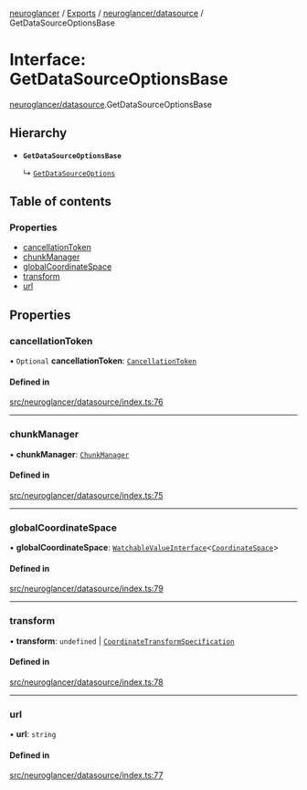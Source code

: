 [neuroglancer](../README.md) / [Exports](../modules.md) / [neuroglancer/datasource](../modules/neuroglancer_datasource.md) / GetDataSourceOptionsBase

# Interface: GetDataSourceOptionsBase

[neuroglancer/datasource](../modules/neuroglancer_datasource.md).GetDataSourceOptionsBase

## Hierarchy

- **`GetDataSourceOptionsBase`**

  ↳ [`GetDataSourceOptions`](neuroglancer_datasource.GetDataSourceOptions.md)

## Table of contents

### Properties

- [cancellationToken](neuroglancer_datasource.GetDataSourceOptionsBase.md#cancellationtoken)
- [chunkManager](neuroglancer_datasource.GetDataSourceOptionsBase.md#chunkmanager)
- [globalCoordinateSpace](neuroglancer_datasource.GetDataSourceOptionsBase.md#globalcoordinatespace)
- [transform](neuroglancer_datasource.GetDataSourceOptionsBase.md#transform)
- [url](neuroglancer_datasource.GetDataSourceOptionsBase.md#url)

## Properties

### cancellationToken

• `Optional` **cancellationToken**: [`CancellationToken`](neuroglancer_util_cancellation.CancellationToken.md)

#### Defined in

[src/neuroglancer/datasource/index.ts:76](https://github.com/ActiveBrainAtlas2/neuroglancer/blob/91617476/src/neuroglancer/datasource/index.ts#L76)

___

### chunkManager

• **chunkManager**: [`ChunkManager`](../classes/neuroglancer_chunk_manager_frontend.ChunkManager.md)

#### Defined in

[src/neuroglancer/datasource/index.ts:75](https://github.com/ActiveBrainAtlas2/neuroglancer/blob/91617476/src/neuroglancer/datasource/index.ts#L75)

___

### globalCoordinateSpace

• **globalCoordinateSpace**: [`WatchableValueInterface`](neuroglancer_trackable_value.WatchableValueInterface.md)<[`CoordinateSpace`](neuroglancer_coordinate_transform.CoordinateSpace.md)\>

#### Defined in

[src/neuroglancer/datasource/index.ts:79](https://github.com/ActiveBrainAtlas2/neuroglancer/blob/91617476/src/neuroglancer/datasource/index.ts#L79)

___

### transform

• **transform**: `undefined` \| [`CoordinateTransformSpecification`](neuroglancer_coordinate_transform.CoordinateTransformSpecification.md)

#### Defined in

[src/neuroglancer/datasource/index.ts:78](https://github.com/ActiveBrainAtlas2/neuroglancer/blob/91617476/src/neuroglancer/datasource/index.ts#L78)

___

### url

• **url**: `string`

#### Defined in

[src/neuroglancer/datasource/index.ts:77](https://github.com/ActiveBrainAtlas2/neuroglancer/blob/91617476/src/neuroglancer/datasource/index.ts#L77)
